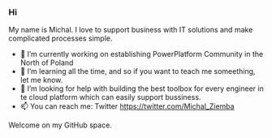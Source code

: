 ### Hi
My name is Michal.
I love to support business with IT solutions and make complicated processes simple. 

- 🔭 I’m currently working on establishing PowerPlatform Community in the North of Poland
- 🌱 I’m learning all the time, and so if you want to teach me someething, let me know.
- 🤔 I’m looking for help with building the best toolbox for every engineer in te cloud platform which can easily support bussiness. 
- 📫 You can reach me: Twitter https://twitter.com/Michal_Ziemba

Welcome on my GitHub space. 
<!--
**Michal-Ziemba/Michal-Ziemba** is a ✨ _special_ ✨ repository because its `README.md` (this file) appears on your GitHub profile.

Here are some ideas to get you started:

- 🔭 I’m currently working on ...
- 🌱 I’m currently learning ...
- 👯 I’m looking to collaborate on ...
- 🤔 I’m looking for help with ...
- 💬 Ask me about ...
- 📫 How to reach me: ...
- 😄 Pronouns: ...
- ⚡ Fun fact: ...
-->
